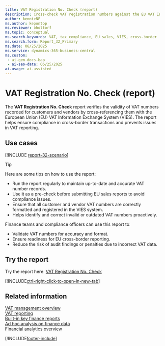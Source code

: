```yaml
---
title: VAT Registration No. Check (report)
description: Cross-check VAT registration numbers against the EU VAT Information Exchange System (VIES). Best used before submitting EU sales reports. Ensures the accuracy of VAT numbers, helping prevent compliance issues with cross-border VAT reporting.
author: kennieNP
ms.author: kepontop
ms.reviewer: bholtorf
ms.topic: conceptual
ms.search.keywords: VAT, tax compliance, EU sales, VIES, cross-border
ms.search.form: Report_32_Primary
ms.date: 06/25/2025
ms.service: dynamics-365-business-central
ms.custom:
 - ai-gen-docs-bap
 - ai-seo-date: 06/25/2025
ai.usage: ai-assisted
---
```


# VAT Registration No. Check (report)

The **VAT Registration No. Check** report verifies the validity of VAT numbers recorded for customers and vendors by cross-referencing them with the European Union (EU) VAT Information Exchange System (VIES). The report helps ensure compliance in cross-border transactions and prevents issues in VAT reporting.

## Use cases

[!INCLUDE [report-32-scenario](../includes/report-32-scenario-include.md)]

> [!TIP]
> Here are some tips on how to use the report:
>
> * Run the report regularly to maintain up-to-date and accurate VAT number records.
> * Use it as a pre-check before submitting EU sales reports to avoid compliance issues.
> * Ensure that all customer and vendor VAT numbers are correctly formatted and registered in the VIES system.
> * Helps identify and correct invalid or outdated VAT numbers proactively.

Finance teams and compliance officers can use this report to:

* Validate VAT numbers for accuracy and format.
* Ensure readiness for EU cross-border reporting.
* Reduce the risk of audit findings or penalties due to incorrect VAT data.

## Try the report

Try the report here: [VAT Registration No. Check](https://businesscentral.dynamics.com?report=32)

[!INCLUDE[ctrl-right-click-to-open-in-new-tab](../includes/ctrl-right-click-to-open-in-new-tab.md)]

## Related information

[VAT management overview](../finance-manage-vat.md)   
[VAT reporting](../finance-vat-reporting.md)   
[Built-in key finance reports](../finance-reports.md)  
[Ad hoc analysis on finance data](../ad-hoc-analysis-finance.md)  
[Financial analytics overview](../bi.md)  

[!INCLUDE[footer-include](../includes/footer-banner.md)]